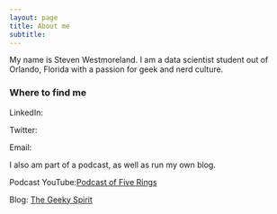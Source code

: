 ```yaml
---
layout: page
title: About me
subtitle: 
---
```


My name is Steven Westmoreland. I am a data scientist student out of Orlando, Florida with a passion for geek and nerd culture.


### Where to find me

LinkedIn:

Twitter:

Email:

I also am part of a podcast, as well as run my own blog.

Podcast YouTube:[Podcast of Five Rings](https://www.youtube.com/channel/UCEAFCfJ-jIxeHvF6-6NL9PA/videos)

Blog: [The Geeky Spirit](http://geekyspirit.com)
